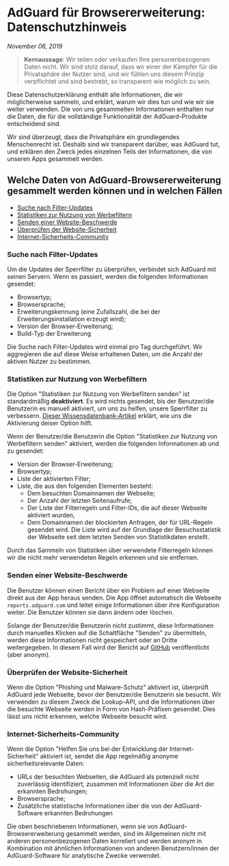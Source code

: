 # AdGuard für Browsererweiterung: Datenschutzhinweis
*November 06, 2019*

> **Kernaussage**: Wir teilen oder verkaufen Ihre personenbezogenen Daten nicht. Wir sind stolz darauf, dass wir einer der Kämpfer für die Privatsphäre der Nutzer sind, und wir fühlen uns diesem Prinzip verpflichtet und sind bestrebt, so transparent wie möglich zu sein.

Diese Datenschutzerklärung enthält alle Informationen, die wir möglicherweise sammeln, und erklärt, warum wir dies tun und wie wir sie weiter verwenden. Die von uns gesammelten Informationen enthalten nur die Daten, die für die vollständige Funktionalität der AdGuard-Produkte entscheidend sind.

Wir sind überzeugt, dass die Privatsphäre ein grundlegendes Menschenrecht ist. Deshalb sind wir transparent darüber, was AdGuard tut, und erklären den Zweck jedes einzelnen Teils der Informationen, die von unseren Apps gesammelt werden.

## Welche Daten von AdGuard-Browsererweiterung gesammelt werden können und in welchen Fällen 

* [Suche nach Filter-Updates](#filters-updates-check)
* [Statistiken zur Nutzung von Werbefiltern](#ad-filters-stats)
* [Senden einer Website-Beschwerde](#web-page-complaint)
* [Überprüfen der Website-Sicherheit](#browsing-security-check)
* [Internet-Sicherheits-Community](#browsing-security-community)

### <a id="filters-updates-check"></a> Suche nach Filter-Updates

Um die Updates der Sperrfilter zu überprüfen, verbindet sich AdGuard mit seinen Servern. Wenn es passiert, werden die folgenden Informationen gesendet: 

* Browsertyp;
* Browsersprache;
* Erweiterungskennung (eine Zufallszahl, die bei der Erweiterungsinstallation erzeugt wird);
* Version der Browser-Erweiterung;
* Build-Typ der Erweiterung

Die Suche nach Filter-Updates wird einmal pro Tag durchgeführt. Wir aggregieren die auf diese Weise erhaltenen Daten, um die Anzahl der aktiven Nutzer zu bestimmen.

### <a id="ad-filters-stats"></a> Statistiken zur Nutzung von Werbefiltern

Die Option "Statistiken zur Nutzung von Werbefiltern senden" ist standardmäßig **deaktiviert**. Es wird nichts gesendet, bis der Benutzer/die Benutzerin es manuell aktiviert, um uns zu helfen, unsere Sperrfilter zu verbessern. [Dieser Wissensdatenbank-Artikel](https://kb.adguard.com/general/filter-rules-statistics) erklärt, wie uns die Aktivierung deiser Option hilft. 

Wenn der Benutzer/die Benutzerin die Option "Statistiken zur Nutzung von Werbefiltern senden" aktiviert, werden die folgenden Informationen ab und zu gesendet:

* Version der Browser-Erweiterung;
* Browsertyp;
* Liste der aktivierten Filter;
* Liste, die aus den folgenden Elementen besteht:
  * Dem besuchten Domainnamen der Webseite;
  * Der Anzahl der letzten Seitenaufrufe;
  * Der Liste der Filterregeln und Filter-IDs, die auf dieser Webseite aktiviert wurden,
  * Dem Domainnamen der blockierten Anfragen, der für URL-Regeln gesendet wird. Die Liste wird auf der Grundlage der Besuchsstatistik der Webseite seit dem letzten Senden von Statistikdaten erstellt.
 
Durch das Sammeln von Statistiken über verwendete Filterregeln können wir die nicht mehr verwendeten Regeln erkennen und sie entfernen.

### <a id="web-page-complaint"></a> Senden einer Website-Beschwerde

Die Benutzer können einen Bericht über ein Problem auf einer Webseite direkt aus der App heraus senden. Die App öffnet automatisch die Webseite `reports.adguard.com` und leitet einige Informationen über ihre Konfiguration weiter. Die Benutzer können sie dann ändern oder löschen.

Solange der Benutzer/die Benutzerin nicht zustimmt, diese Informationen durch manuelles Klicken auf die Schaltfläche "Senden" zu übermitteln, werden diese Informationen nicht gespeichert oder an Dritte weitergegeben. In diesem Fall wird der Bericht auf [GitHub](https://github.com/adguardteam/adguardfilters/issues) veröffentlicht (aber anonym).
 
### <a id="browsing-security-check"></a> Überprüfen der Website-Sicherheit 

Wenn die Option "Phishing und Malware-Schutz" aktiviert ist, überprüft AdGuard jede Webseite, bevor der Benutzer/die Benutzerin sie besucht. Wir verwenden zu diesem Zweck die Lookup-API, und die Informationen über die besuchte Webseite werden in Form von Hash-Präfixen gesendet. Dies lässt uns nicht erkennen, welche Webseite besucht wird.

### <a id="browsing-security-community"></a> Internet-Sicherheits-Community

Wenn die Option "Helfen Sie uns bei der Entwicklung der Internet-Sicherheit" aktiviert ist, sendet die App regelmäßig anonyme sicherheitsrelevante Daten:

* URLs der besuchten Webseiten, die AdGuard als potenziell nicht zuverlässig identifiziert, zusammen mit Informationen über die Art der erkannten Bedrohungen;
* Browsersprache;
* Zusätzliche statistische Informationen über die von der AdGuard-Software erkannten Bedrohungen

Die oben beschriebenen Informationen, wenn sie von AdGuard-Browsererweiterung gesammelt werden, sind im Allgemeinen nicht mit anderen personenbezogenen Daten korreliert und werden anonym in Kombination mit ähnlichen Informationen von anderen Benutzern/innen der AdGuard-Software für analytische Zwecke verwendet.
